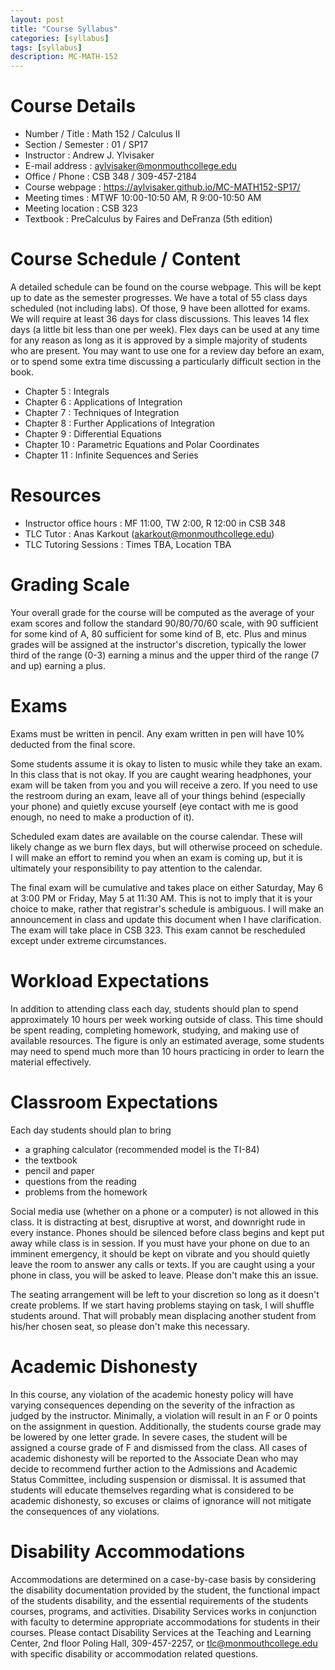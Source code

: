 ```yaml
---
layout: post
title: "Course Syllabus"
categories: [syllabus]
tags: [syllabus]
description: MC-MATH-152
---
```


# Course Details
* Number / Title : Math 152 / Calculus II
* Section / Semester : 01 / SP17
* Instructor : Andrew J. Ylvisaker
* E-mail address : aylvisaker@monmouthcollege.edu 
* Office / Phone : CSB 348 / 309-457-2184
* Course webpage : https://aylvisaker.github.io/MC-MATH152-SP17/
* Meeting times : MTWF 10:00-10:50 AM, R 9:00-10:50 AM
* Meeting location : CSB 323
* Textbook : PreCalculus by Faires and DeFranza (5th edition)

# Course Schedule / Content
A detailed schedule can be found on the course webpage. This will be kept up to date as the semester progresses. We have a total of 55 class days scheduled (not including labs). Of those, 9 have been allotted for exams. We will require at least 36 days for class discussions. This leaves 14 flex days (a little bit less than one per week). Flex days can be used at any time for any reason as long as it is approved by a simple majority of students who are present. You may want to use one for a review day before an exam, or to spend some extra time discussing a particularly difficult section in the book.

* Chapter 5 : Integrals
* Chapter 6 : Applications of Integration
* Chapter 7 : Techniques of Integration
* Chapter 8 : Further Applications of Integration
* Chapter 9 : Differential Equations
* Chapter 10 : Parametric Equations and Polar Coordinates
* Chapter 11 : Infinite Sequences and Series

# Resources
* Instructor office hours : MF 11:00, TW 2:00, R 12:00 in CSB 348
* TLC Tutor : Anas Karkout (akarkout@monmouthcollege.edu)
* TLC Tutoring Sessions : Times TBA, Location TBA

# Grading Scale
Your overall grade for the course will be computed as the average of your exam scores and follow the standard 90/80/70/60 scale, with 90 sufficient for some kind of A, 80 sufficient for some kind of B, etc. Plus and minus grades will be assigned at the instructor's discretion, typically the lower third of the range (0-3) earning a minus and the upper third of the range (7 and up) earning a plus.

# Exams
Exams must be written in pencil. Any exam written in pen will have 10% deducted from the final score.

Some students assume it is okay to listen to music while they take an exam. In this class that is not okay. If you are caught wearing headphones, your exam will be taken from you and you will receive a zero. If you need to use the restroom during an exam, leave all of your things behind (especially your phone) and quietly excuse yourself (eye contact with me is good enough, no need to make a production of it).

Scheduled exam dates are available on the course calendar. These will likely change as we burn flex days, but will otherwise proceed on schedule. I will make an effort to remind you when an exam is coming up, but it is ultimately your responsibility to pay attention to the calendar.

The final exam will be cumulative and takes place on either Saturday, May 6 at 3:00 PM or Friday, May 5 at 11:30 AM. This is not to imply that it is your choice to make, rather that registrar's schedule is ambiguous. I will make an announcement in class and update this document when I have clarification. The exam will take place in CSB 323. This exam cannot be rescheduled except under extreme circumstances.

# Workload Expectations
In addition to attending class each day, students should plan to spend approximately 10 hours per week working outside of class. This time should be spent reading, completing homework, studying, and making use of available resources. The figure is only an estimated average, some students may need to spend much more than 10 hours practicing in order to learn the material effectively.

# Classroom Expectations

Each day students should plan to bring 
* a graphing calculator (recommended model is the TI-84)
* the textbook
* pencil and paper
* questions from the reading
* problems from the homework

Social media use (whether on a phone or a computer) is not allowed in this class. It is distracting at best, disruptive at worst, and downright rude in every instance. Phones should be silenced before class begins and kept put away while class is in session. If you must have your phone on due to an imminent emergency, it should be kept on vibrate and you should quietly leave the room to answer any calls or texts. If you are caught using a your phone in class, you will be asked to leave. Please don't make this an issue.

The seating arrangement will be left to your discretion so long as it doesn't create problems. If we start having problems staying on task, I will shuffle students around. That will probably mean displacing another student from his/her chosen seat, so please don't make this necessary.

# Academic Dishonesty
In this course, any violation of the academic honesty policy will have varying consequences depending on the severity of the infraction as judged by the instructor. Minimally, a violation will result in an F or 0 points on the assignment in question. Additionally, the students course grade may be lowered by one letter grade. In severe cases, the student will be assigned a course grade of F and dismissed from the class. All cases of academic dishonesty will be reported to the Associate Dean who may decide to recommend further action to the Admissions and Academic Status Committee, including suspension or dismissal. It is assumed that students will educate themselves regarding what is considered to be academic dishonesty, so excuses or claims of ignorance will not mitigate the consequences of any violations.

# Disability Accommodations
Accommodations are determined on a case-by-case basis by considering the disability documentation provided by the student, the functional impact of the students disability, and the essential requirements of the students courses, programs, and activities. Disability Services works in conjunction with faculty to determine appropriate accommodations for students in their courses. Please contact Disability Services at the Teaching and Learning Center, 2nd floor Poling Hall, 309-457-2257, or tlc@monmouthcollege.edu with specific disability or accommodation related questions.

